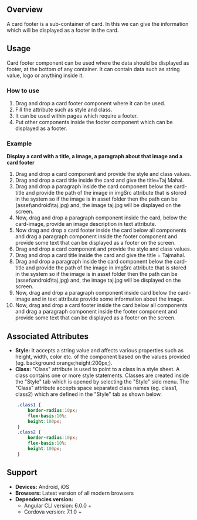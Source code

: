 ## Overview
A card footer is a sub-container of card. In this we can give the information which will be displayed as a footer in the card.
## Usage
Card footer component can be used where the data should be displayed as footer, at the bottom of any container. It can contain data such as string value, logo or anything  inside it.
### How to use
1. Drag and drop a card footer component where it can be used.
2. Fill the attribute such as style and class.
3. It can be used within pages which require a footer.
4. Put other components inside the footer component which can be displayed as a footer.

### Example
**Display a card with a title, a image, a paragraph about that image and a card footer** 
1. Drag and drop a card component and provide the style and class values.
2. Drag and drop a card title inside the card and give the title=Taj Mahal.
3. Drag and drop a paragraph inside the card component below the card-title and provide the path of the image in imgSrc attribute that is stored in the system so if the image is in asset folder then the path can be (asset\android\taj.jpg) and, the image taj.jpg will be displayed on the screen.
4. Now, drag and drop a paragraph component inside the card, below the card-image, provide an image description in text attribute.
5. Now drag and drop a card footer inside the card below all components and drag a paragraph component inside the footer component and provide some text that can be displayed as a footer on the screen.  
6. Drag and drop a card component and provide the style and class values.
7. Drag and drop a card title inside the card and give the title = Tajmahal.
8. Drag and drop a paragraph inside the card component below the card-title and provide the path of the image in imgSrc attribute that is stored in the system so if the image is in asset folder then the path can be (asset\android\taj.jpg) and, the image taj.jpg will be displayed on the screen.
9. Now, drag and drop a paragraph component inside card below the card-image and in text attribute provide some information about the image.
10. Now, drag and drop a card footer inside the card below all components and drag a paragraph component inside the footer component and provide some text that can be displayed as a footer on the screen.
## Associated Attributes
- **Style:** It accepts a string value and affects various properties such as height, width, color etc. of the component based on the values provided (eg. background:orange;height:200px;).
- **Class:** "Class" attribute is used to point to a class in a style sheet. A class contains one or more style statements. Classes are created inside the "Style" tab which is opened by selecting the "Style" side menu. The "Class" attribute accepts space separated class names (eg. class1, class2) which are defined in the "Style" tab as shown below.
```css
    .class1 {
        border-radius:10px;
        flex-basis:10%;
        height:100px;
    }
    .class2 {
        border-radius:10px;
        flex-basis:10%;
        height:100px;
    } 
```    
 
## Support
- **Devices:** Android, iOS
- **Browsers:**  Latest version of all modern browsers
- **Dependencies version:** 
    - Angular CLI version: 6.0.0 + 
    - Cordova version: 7.1.0 +
